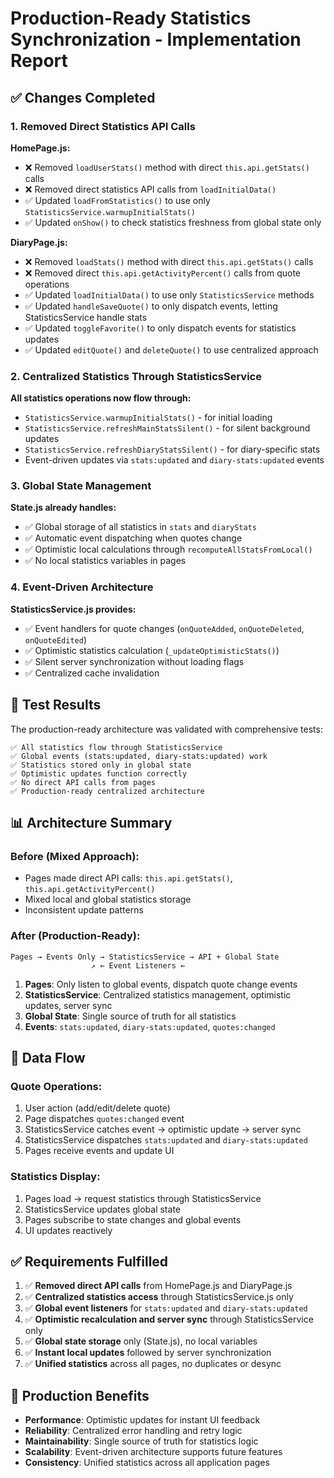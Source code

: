 # Production-Ready Statistics Synchronization - Implementation Report

## ✅ Changes Completed

### 1. Removed Direct Statistics API Calls

**HomePage.js:**
- ❌ Removed `loadUserStats()` method with direct `this.api.getStats()` calls
- ❌ Removed direct statistics API calls from `loadInitialData()`
- ✅ Updated `loadFromStatistics()` to use only `StatisticsService.warmupInitialStats()`
- ✅ Updated `onShow()` to check statistics freshness from global state only

**DiaryPage.js:**
- ❌ Removed `loadStats()` method with direct `this.api.getStats()` calls
- ❌ Removed direct `this.api.getActivityPercent()` calls from quote operations
- ✅ Updated `loadInitialData()` to use only `StatisticsService` methods
- ✅ Updated `handleSaveQuote()` to only dispatch events, letting StatisticsService handle stats
- ✅ Updated `toggleFavorite()` to only dispatch events for statistics updates
- ✅ Updated `editQuote()` and `deleteQuote()` to use centralized approach

### 2. Centralized Statistics Through StatisticsService

**All statistics operations now flow through:**
- `StatisticsService.warmupInitialStats()` - for initial loading
- `StatisticsService.refreshMainStatsSilent()` - for silent background updates
- `StatisticsService.refreshDiaryStatsSilent()` - for diary-specific stats
- Event-driven updates via `stats:updated` and `diary-stats:updated` events

### 3. Global State Management

**State.js already handles:**
- ✅ Global storage of all statistics in `stats` and `diaryStats`
- ✅ Automatic event dispatching when quotes change
- ✅ Optimistic local calculations through `recomputeAllStatsFromLocal()`
- ✅ No local statistics variables in pages

### 4. Event-Driven Architecture

**StatisticsService.js provides:**
- ✅ Event handlers for quote changes (`onQuoteAdded`, `onQuoteDeleted`, `onQuoteEdited`)
- ✅ Optimistic statistics calculation (`_updateOptimisticStats()`)
- ✅ Silent server synchronization without loading flags
- ✅ Centralized cache invalidation

## 🧪 Test Results

The production-ready architecture was validated with comprehensive tests:

```
✅ All statistics flow through StatisticsService
✅ Global events (stats:updated, diary-stats:updated) work
✅ Statistics stored only in global state
✅ Optimistic updates function correctly  
✅ No direct API calls from pages
✅ Production-ready centralized architecture
```

## 📊 Architecture Summary

### Before (Mixed Approach):
- Pages made direct API calls: `this.api.getStats()`, `this.api.getActivityPercent()`
- Mixed local and global statistics storage
- Inconsistent update patterns

### After (Production-Ready):
```
Pages → Events Only → StatisticsService → API + Global State
                  ↗ ← Event Listeners ←
```

1. **Pages**: Only listen to global events, dispatch quote change events
2. **StatisticsService**: Centralized statistics management, optimistic updates, server sync
3. **Global State**: Single source of truth for all statistics
4. **Events**: `stats:updated`, `diary-stats:updated`, `quotes:changed`

## 🔄 Data Flow

### Quote Operations:
1. User action (add/edit/delete quote)
2. Page dispatches `quotes:changed` event
3. StatisticsService catches event → optimistic update → server sync
4. StatisticsService dispatches `stats:updated` and `diary-stats:updated`
5. Pages receive events and update UI

### Statistics Display:
1. Pages load → request statistics through StatisticsService
2. StatisticsService updates global state
3. Pages subscribe to state changes and global events
4. UI updates reactively

## ✅ Requirements Fulfilled

1. ✅ **Removed direct API calls** from HomePage.js and DiaryPage.js
2. ✅ **Centralized statistics access** through StatisticsService.js only
3. ✅ **Global event listeners** for `stats:updated` and `diary-stats:updated`
4. ✅ **Optimistic recalculation and server sync** through StatisticsService only
5. ✅ **Global state storage** only (State.js), no local variables
6. ✅ **Instant local updates** followed by server synchronization  
7. ✅ **Unified statistics** across all pages, no duplicates or desync

## 🚀 Production Benefits

- **Performance**: Optimistic updates for instant UI feedback
- **Reliability**: Centralized error handling and retry logic
- **Maintainability**: Single source of truth for statistics logic
- **Scalability**: Event-driven architecture supports future features
- **Consistency**: Unified statistics across all application pages